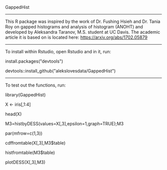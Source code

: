GappedHist
_______________________________________________
This R package was inspired by the work of Dr. Fushing Hsieh and Dr. Tania Roy on gapped histograms and analysis of histogram (ANOHT) and developed by Aleksandra Taranov, M.S. student at UC Davis. The academic article it is based on is located here: https://arxiv.org/abs/1702.05879
_______________________________________________
To install within Rstudio, open Rstudio and in it, run:

install.packages("devtools")

devtools::install_github("alekslovesdata/GappedHist")
_______________________________________________
To test out the functions, run:

library(GappedHist)

X <- iris[,1:4]

head(X)

 M3=histbyDESS(values=X[,3],epsilon=1,graph=TRUE);M3

par(mfrow=c(1,3))

cdffromtable(X[,3],M3$table)

histfromtable(M3$table)

plotDESS(X[,3],M3)
